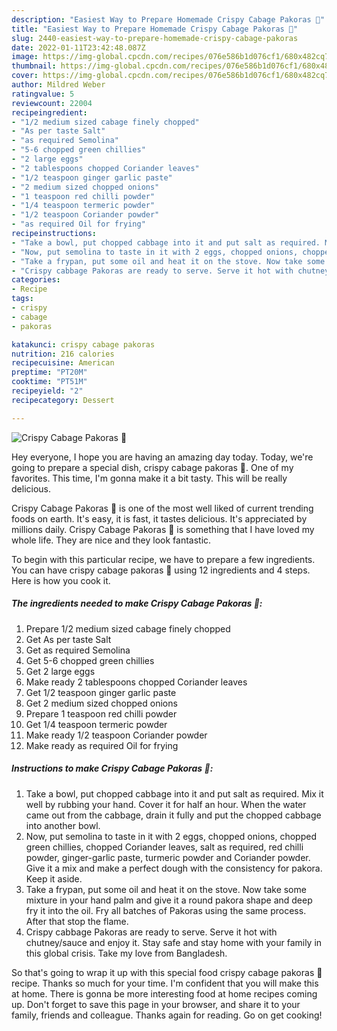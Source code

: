 ```yaml
---
description: "Easiest Way to Prepare Homemade Crispy Cabage Pakoras 🍲"
title: "Easiest Way to Prepare Homemade Crispy Cabage Pakoras 🍲"
slug: 2440-easiest-way-to-prepare-homemade-crispy-cabage-pakoras
date: 2022-01-11T23:42:48.087Z
image: https://img-global.cpcdn.com/recipes/076e586b1d076cf1/680x482cq70/crispy-cabage-pakoras-recipe-main-photo.jpg
thumbnail: https://img-global.cpcdn.com/recipes/076e586b1d076cf1/680x482cq70/crispy-cabage-pakoras-recipe-main-photo.jpg
cover: https://img-global.cpcdn.com/recipes/076e586b1d076cf1/680x482cq70/crispy-cabage-pakoras-recipe-main-photo.jpg
author: Mildred Weber
ratingvalue: 5
reviewcount: 22004
recipeingredient:
- "1/2 medium sized cabage finely chopped"
- "As per taste Salt"
- "as required Semolina"
- "5-6 chopped green chillies"
- "2 large eggs"
- "2 tablespoons chopped Coriander leaves"
- "1/2 teaspoon ginger garlic paste"
- "2 medium sized chopped onions"
- "1 teaspoon red chilli powder"
- "1/4 teaspoon termeric powder"
- "1/2 teaspoon Coriander powder"
- "as required Oil for frying"
recipeinstructions:
- "Take a bowl, put chopped cabbage into it and put salt as required. Mix it well by rubbing your hand. Cover it for half an hour. When the water came out from the cabbage, drain it fully and put the chopped cabbage into another bowl."
- "Now, put semolina to taste in it with 2 eggs, chopped onions, chopped green chillies, chopped Coriander leaves, salt as required, red chilli powder, ginger-garlic paste, turmeric powder and Coriander powder. Give it a mix and make a perfect dough with the consistency for pakora. Keep it aside."
- "Take a frypan, put some oil and heat it on the stove. Now take some mixture in your hand palm and give it a round pakora shape and deep fry it into the oil. Fry all batches of Pakoras using the same process. After that stop the flame."
- "Crispy cabbage Pakoras are ready to serve. Serve it hot with chutney/sauce and enjoy it. Stay safe and stay home with your family in this global crisis. Take my love from Bangladesh."
categories:
- Recipe
tags:
- crispy
- cabage
- pakoras

katakunci: crispy cabage pakoras 
nutrition: 216 calories
recipecuisine: American
preptime: "PT20M"
cooktime: "PT51M"
recipeyield: "2"
recipecategory: Dessert

---
```



![Crispy Cabage Pakoras 🍲](https://img-global.cpcdn.com/recipes/076e586b1d076cf1/680x482cq70/crispy-cabage-pakoras-recipe-main-photo.jpg)

Hey everyone, I hope you are having an amazing day today. Today, we're going to prepare a special dish, crispy cabage pakoras 🍲. One of my favorites. This time, I'm gonna make it a bit tasty. This will be really delicious.

Crispy Cabage Pakoras 🍲 is one of the most well liked of current trending foods on earth. It's easy, it is fast, it tastes delicious. It's appreciated by millions daily. Crispy Cabage Pakoras 🍲 is something that I have loved my whole life. They are nice and they look fantastic.




To begin with this particular recipe, we have to prepare a few ingredients. You can have crispy cabage pakoras 🍲 using 12 ingredients and 4 steps. Here is how you cook it.

<!--inarticleads1-->

##### The ingredients needed to make Crispy Cabage Pakoras 🍲:

1. Prepare 1/2 medium sized cabage finely chopped
1. Get As per taste Salt
1. Get as required Semolina
1. Get 5-6 chopped green chillies
1. Get 2 large eggs
1. Make ready 2 tablespoons chopped Coriander leaves
1. Get 1/2 teaspoon ginger garlic paste
1. Get 2 medium sized chopped onions
1. Prepare 1 teaspoon red chilli powder
1. Get 1/4 teaspoon termeric powder
1. Make ready 1/2 teaspoon Coriander powder
1. Make ready as required Oil for frying




<!--inarticleads2-->

##### Instructions to make Crispy Cabage Pakoras 🍲:

1. Take a bowl, put chopped cabbage into it and put salt as required. Mix it well by rubbing your hand. Cover it for half an hour. When the water came out from the cabbage, drain it fully and put the chopped cabbage into another bowl.
1. Now, put semolina to taste in it with 2 eggs, chopped onions, chopped green chillies, chopped Coriander leaves, salt as required, red chilli powder, ginger-garlic paste, turmeric powder and Coriander powder. Give it a mix and make a perfect dough with the consistency for pakora. Keep it aside.
1. Take a frypan, put some oil and heat it on the stove. Now take some mixture in your hand palm and give it a round pakora shape and deep fry it into the oil. Fry all batches of Pakoras using the same process. After that stop the flame.
1. Crispy cabbage Pakoras are ready to serve. Serve it hot with chutney/sauce and enjoy it. Stay safe and stay home with your family in this global crisis. Take my love from Bangladesh.




So that's going to wrap it up with this special food crispy cabage pakoras 🍲 recipe. Thanks so much for your time. I'm confident that you will make this at home. There is gonna be more interesting food at home recipes coming up. Don't forget to save this page in your browser, and share it to your family, friends and colleague. Thanks again for reading. Go on get cooking!
